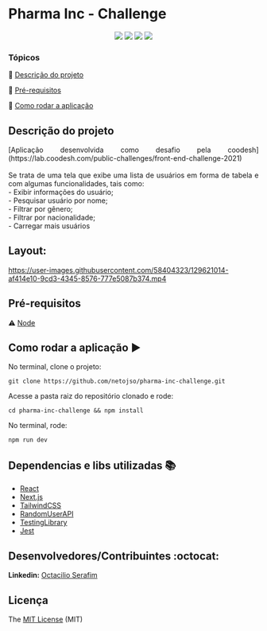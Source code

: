 <h1>Pharma Inc - Challenge</h1>

<p align="center">
  <img src="https://img.shields.io/static/v1?label=react&message=framework&color=blue&style=for-the-badge&logo=REACT"/>
  <img src="https://img.shields.io/static/v1?label=next&message=framework&color=white&style=for-the-badge&logo=next.js"/>
   <img src="https://img.shields.io/static/v1?label=typescript&message=language&color=blue&style=for-the-badge&logo=TYPESCRIPT"/>
   <img src="http://img.shields.io/static/v1?label=STATUS&message=CONCLUIDO&color=GREEN&style=for-the-badge"/>
</p>

### Tópicos

:small_blue_diamond: [Descrição do projeto](#descrição-do-projeto)

:small_blue_diamond: [Pré-requisitos](#pré-requisitos)

:small_blue_diamond: [Como rodar a aplicação](#como-rodar-a-aplicação-arrow_forward)


## Descrição do projeto

<p align="justify">
  [Aplicação desenvolvida como desafio pela coodesh](https://lab.coodesh.com/public-challenges/front-end-challenge-2021) <br><br>
  Se trata de uma tela que exibe uma lista de usuários em forma de tabela e com algumas funcionalidades, tais como: <br>
  - Exibir informações do usuário; <br>
  - Pesquisar usuário por nome; <br>
  - Filtrar por gênero; <br>
  - Filtrar por nacionalidade; <br>
  - Carregar mais usuários
</p>


## Layout:

https://user-images.githubusercontent.com/58404323/129621014-af414e10-9cd3-4345-8576-777e5087b374.mp4


## Pré-requisitos

:warning:    [Node](https://nodejs.org/en/download/)


## Como rodar a aplicação :arrow_forward:

No terminal, clone o projeto:

```
git clone https://github.com/netojso/pharma-inc-challenge.git
```
Acesse a pasta raiz do repositório clonado e rode:

```
cd pharma-inc-challenge && npm install
```

No terminal, rode:

```
npm run dev
```

## Dependencias e libs utilizadas :books:

- [React](https://pt-br.reactjs.org/docs/create-a-new-react-app.html)
- [Next.js](https://nextjs.org/)
- [TailwindCSS](https://tailwindcss.com/)
- [RandomUserAPI](https://randomuser.me/documentation)
- [TestingLibrary](https://testing-library.com/docs/)
- [Jest](https://jestjs.io/pt-BR/)

## Desenvolvedores/Contribuintes :octocat:

**Linkedin:** [Octacilio Serafim](https://www.linkedin.com/in/octacilio-serafim/)


## Licença

The [MIT License]() (MIT)
